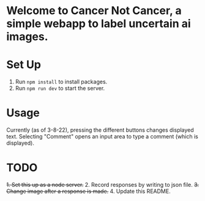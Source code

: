 # Welcome to Cancer Not Cancer, a simple webapp to label uncertain ai images.

# Set Up
1. Run `npm install` to install packages.
2. Run `npm run dev` to start the server.

# Usage
Currently (as of 3-8-22), pressing the different buttons changes displayed text. Selecting "Comment" opens an input area to type a comment (which is displayed).

# TODO
~~1. Set this up as a node server.~~
2. Record responses by writing to json file.
~~3. Change image after a response is made.~~
4. Update this README.
